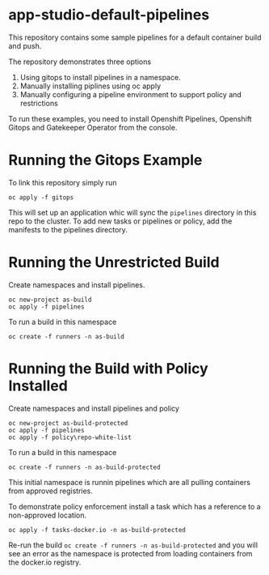 # app-studio-default-pipelines

This repository contains some sample pipelines for a default container build and push.

The repository demonstrates three options

1. Using gitops to install pipelines in a namespace.
2. Manually installing piplines using oc apply
3. Manually configuring a pipeline environment to support policy and restrictions 

To run these examples, you need to install Openshift Pipelines, Openshift Gitops and Gatekeeper Operator from the console. 

# Running the Gitops Example 
To link this repository simply run 
```
oc apply -f gitops
```

This will set up an application whic will sync the `pipelines` directory in this repo to the cluster.
To add new tasks or pipelines or policy, add the manifests to the pipelines directory.

# Running the Unrestricted Build 

Create namespaces and install pipelines. 
```
oc new-project as-build
oc apply -f pipelines
```
To run a build in this namespace

``` 
oc create -f runners -n as-build
```
# Running the  Build with Policy Installed

Create namespaces and install pipelines and policy 
```
oc new-project as-build-protected
oc apply -f pipelines
oc apply -f policy\repo-white-list   
```
To run a build in this namespace

``` 
oc create -f runners -n as-build-protected
```
This initial namespace is runnin pipelines which are all pulling containers from approved registries.

To demonstrate policy enforcement install a task which has a reference to a non-approved location.
```
oc apply -f tasks-docker.io -n as-build-protected
```

Re-run the build `oc create -f runners -n as-build-protected` and you will see an error as the namespace is protected from loading containers from the docker.io registry.



